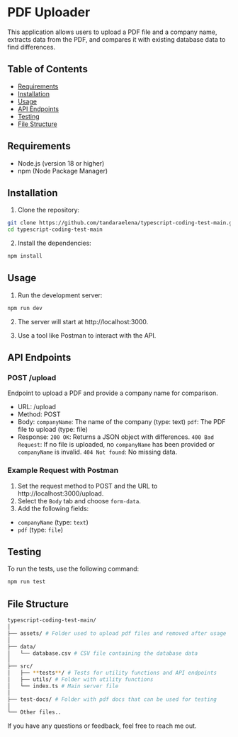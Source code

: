 # PDF Uploader

This application allows users to upload a PDF file and a company name, extracts data from the PDF, and compares it with existing database data to find differences.

## Table of Contents

- [Requirements](#requirements)
- [Installation](#installation)
- [Usage](#usage)
- [API Endpoints](#api-endpoints)
- [Testing](#testing)
- [File Structure](#file-structure)

## Requirements

- Node.js (version 18 or higher)
- npm (Node Package Manager)

## Installation

1. Clone the repository:

```bash
git clone https://github.com/tandaraelena/typescript-coding-test-main.git
cd typescript-coding-test-main
```

2. Install the dependencies:

```bash
npm install
```

## Usage

1. Run the development server:

```bash
npm run dev
```

2. The server will start at http://localhost:3000.

3. Use a tool like Postman to interact with the API.

## API Endpoints

### POST /upload

Endpoint to upload a PDF and provide a company name for comparison.

- URL: /upload
- Method: POST
- Body:
  `companyName`: The name of the company (type: text)
  `pdf`: The PDF file to upload (type: file)
- Response:
  `200 OK`: Returns a JSON object with differences.
  `400 Bad Request`: If no file is uploaded, no `companyName` has been provided or `companyName` is invalid.
  `404 Not found`: No missing data.

### Example Request with Postman

1. Set the request method to POST and the URL to http://localhost:3000/upload.
2. Select the `Body` tab and choose `form-data`.
3. Add the following fields:

- `companyName` (type: `text`)
- `pdf` (type: `file`)

## Testing

To run the tests, use the following command:

```bash
npm run test
```

## File Structure
```bash
typescript-coding-test-main/
│
├── assets/ # Folder used to upload pdf files and removed after usage
│
├── data/
│   └── database.csv # CSV file containing the database data
│
├── src/
│   ├── **tests**/ # Tests for utility functions and API endpoints
│   ├── utils/ # Folder with utility functions
│   └── index.ts # Main server file
│
├── test-docs/ # Folder with pdf docs that can be used for testing
│
└── Other files..
```

If you have any questions or feedback, feel free to reach me out.